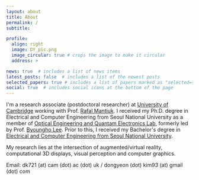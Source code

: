 ```yaml
---
layout: about
title: About
permalink: /
subtitle: 

profile:
  align: right
  image: DY_pic.png
  image_circular: true # crops the image to make it circular
  address: >

news: true  # includes a list of news items
latest_posts: false  # includes a list of the newest posts
selected_papers: true # includes a list of papers marked as "selected={true}"
social: true  # includes social icons at the bottom of the page
---
```


I'm a research associate (postdoctoral researcher) at [University of Cambridge](https://www.cam.ac.uk/) working with Prof. [Rafal Mantiuk](https://www.cl.cam.ac.uk/~rkm38/). I received my Ph.D. degree in Electrical and Computer Engineering from Seoul National University as a member of [Optical Engineering and Quantam Electronics Lab](http://oeqelab.snu.ac.kr/), formerly led by Prof. [Byoungho Lee](http://oeqelab.snu.ac.kr/PROF). Prior to this, I received my Bachelor's degree in [Electrical and Computer Engineering from Seoul National University](http://ee.snu.ac.kr/en).

My research lies at the intersection of augmented/virtual reality, computational 3D displays, visual perception and computer graphics.

Email: dk721 (at) cam (dot) ac (dot) uk / dongyeon (dot) kim93 (at) gmail (dot) com